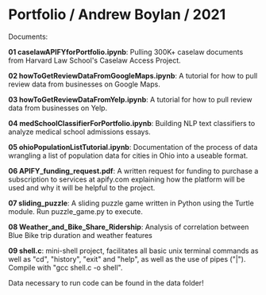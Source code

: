 # Portfolio / Andrew Boylan / 2021
Documents:

**01 caselawAPIFYforPortfolio.ipynb**: Pulling 300K+ caselaw documents from Harvard Law School's Caselaw Access Project.

**02 howToGetReviewDataFromGoogleMaps.ipynb**: A tutorial for how to pull review data from businesses on Google Maps.

**03 howToGetReviewDataFromYelp.ipynb**: A tutorial for how to pull review data from businesses on Yelp.

**04 medSchoolClassifierForPortfolio.ipynb**: Building NLP text classifiers to analyze medical school admissions essays.

**05 ohioPopulationListTutorial.ipynb**: Documentation of the process of data wrangling a list of population data for cities in Ohio into a useable format.

**06 APIFY_funding_request.pdf**: A written request for funding to purchase a subscription to services at apify.com explaining how the platform will be used and why it will be helpful to the project.

**07 sliding_puzzle**: A sliding puzzle game written in Python using the Turtle module. Run puzzle_game.py to execute.

**08 Weather_and_Bike_Share_Ridership**: Analysis of correlation between Blue Bike trip duration and weather features

**09 shell.c**: mini-shell project, facilitates all basic unix terminal commands as well as "cd", "history", "exit" and "help", as well as the use of pipes ("|"). Compile with "gcc shell.c -o shell".

Data necessary to run code can be found in the data folder!

